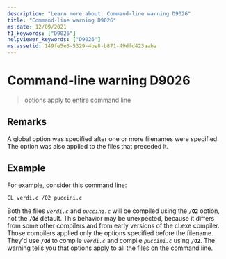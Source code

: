 ```yaml
---
description: "Learn more about: Command-line warning D9026"
title: "Command-line warning D9026"
ms.date: 12/09/2021
f1_keywords: ["D9026"]
helpviewer_keywords: ["D9026"]
ms.assetid: 149fe5e3-5329-4be8-b871-49dfd423aaba
---
```

# Command-line warning D9026

> options apply to entire command line

## Remarks

A global option was specified after one or more filenames were specified. The option was also applied to the files that preceded it.

## Example

For example, consider this command line:

`CL verdi.c /O2 puccini.c`

Both the files *`verdi.c`* and *`puccini.c`* will be compiled using the **`/O2`** option, not the **`/Od`** default. This behavior may be unexpected, because it differs from some other compilers and from early versions of the cl.exe compiler. Those compilers applied only the options specified before the filename. They'd use **`/Od`** to compile *`verdi.c`* and compile *`puccini.c`* using **`/O2`**. The warning tells you that options apply to all the files on the command line.
